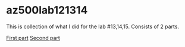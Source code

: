 # az500lab121314

This is collection of what I did for the lab #13,14,15.
Consists of 2 parts.

[First part](SECTION1.md)
[Second part](SECTION2.md)
